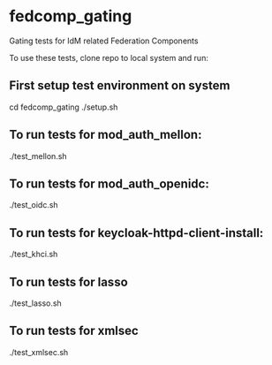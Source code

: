 # fedcomp_gating

Gating tests for IdM related Federation Components

To use these tests, clone repo to local system and run:

## First setup test environment on system

cd fedcomp_gating
./setup.sh

## To run tests for mod_auth_mellon:

./test_mellon.sh

## To run tests for mod_auth_openidc:

./test_oidc.sh

## To run tests for keycloak-httpd-client-install:

./test_khci.sh

## To run tests for lasso

./test_lasso.sh

## To run tests for xmlsec

./test_xmlsec.sh
